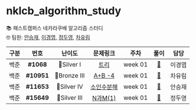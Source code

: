 # nklcb_algorithm_study

📚 패스트캠퍼스 네카라쿠배 알고리즘 스터디  
🤓 팀원: [안승재](https://github.com/getState), [이경엽](https://github.com/kyupkyup), [정두영](https://github.com/dooyeong20), [차유림](https://github.com/chacha912)

| 구분 |    번호    |    난이도    |                      문제링크                       |  주차   |                풀이                 |  담당  |
| :--: | :--------: | :----------: | :-------------------------------------------------: | :-----: | :---------------------------------: | :----: |
| 백준 | **#1068**  |  🥈Silver I  |    [트리](https://www.acmicpc.net/problem/1068)     | week 01 |    [📂](./week01/BOJ_1068_트리)     | 이경엽 |
| 백준 | **#10951** | 🥉Bronze III |   [A+B -4](https://www.acmicpc.net/problem/10951)   | week 01 |   [📂](./week01/BOJ_10951_A+B-4)    | 차유림 |
| 백준 | **#11653** | 🥈Silver IV  | [소인수분해](https://www.acmicpc.net/problem/11653) | week 01 | [📂](./week01/BOJ_11653_소인수분해) | 안승재 |
| 백준 | **#15649** | 🥈Silver III |  [N과M(1)](https://www.acmicpc.net/problem/15649)   | week 01 | [📂](<./week01/BOJ_15649_N과M(1)>)  | 정두영 |
